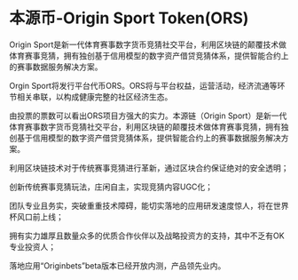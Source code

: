 # 本源币-Origin Sport Token(ORS)

Origin Sport是新一代体育赛事数字货币竞猜社交平台，利用区块链的颠覆技术做体育赛事竞猜，拥有独创基于信用模型的数字资产借贷竞猜体系，提供智能合约上的赛事数据服务解决方案。

Orgin Sport将发行平台代币ORS。ORS将与平台权益，运营活动，经济流通等环节相关串联，以构成健康完整的社区经济生态。

由投票的票数可以看出ORS项目方强大的实力。本源链（Origin Sport）是新一代体育赛事数字货币竞猜社交平台，利用区块链的颠覆技术做体育赛事竞猜，拥有独创基于信用模型的数字资产借贷竞猜体系，提供智能合约上的赛事数据服务解决方案。

利用区块链技术对于传统赛事竞猜进行革新，通过区块合约保证绝对的安全透明；

创新传统赛事竞猜玩法，庄闲自主，实现竞猜内容UGC化；

团队专业且务实，突破重重技术障碍，能切实落地的应用研发速度惊人，将在世界杯风口前上线；

拥有实力雄厚且数量众多的优质合作伙伴以及战略投资方的支持，其中不乏有OK专业投资人；

落地应用“Originbets”beta版本已经开放内测，产品领先业内。

